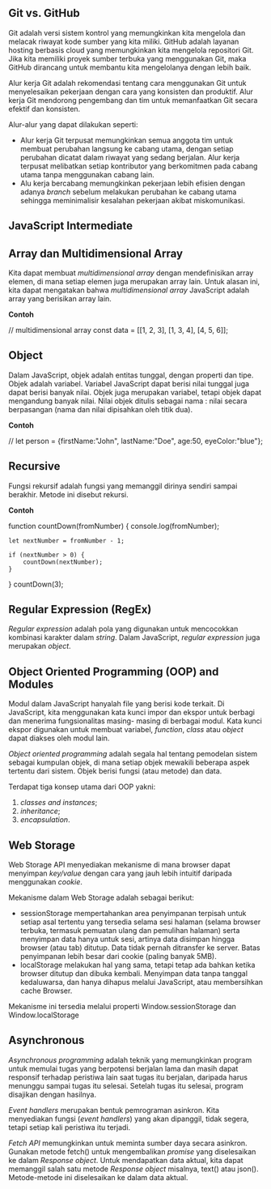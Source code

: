 ## Git vs. GitHub
Git adalah versi sistem kontrol yang memungkinkan kita mengelola dan melacak riwayat kode sumber yang kita miliki. GitHub adalah layanan hosting berbasis cloud yang memungkinkan kita mengelola repositori Git. Jika kita memiliki proyek sumber terbuka yang menggunakan Git, maka GitHub dirancang untuk membantu kita mengelolanya dengan lebih baik.

Alur kerja Git adalah rekomendasi tentang cara menggunakan Git untuk menyelesaikan pekerjaan dengan cara yang konsisten dan produktif. Alur kerja Git mendorong pengembang dan tim untuk memanfaatkan Git secara efektif dan konsisten.

Alur-alur yang dapat dilakukan seperti:

- Alur kerja Git terpusat memungkinkan semua anggota tim untuk membuat perubahan langsung ke cabang utama, dengan setiap perubahan dicatat dalam riwayat yang sedang berjalan. Alur kerja terpusat melibatkan setiap kontributor yang berkomitmen pada cabang utama tanpa menggunakan cabang lain.
- Alu kerja bercabang memungkinkan pekerjaan lebih efisien dengan adanya _branch_ sebelum melakukan perubahan ke cabang utama sehingga meminimalisir kesalahan pekerjaan akibat miskomunikasi.

## **JavaScript Intermediate**

## Array dan Multidimensional Array
Kita dapat membuat _multidimensional array_ dengan mendefinisikan array elemen, di mana setiap elemen juga merupakan array lain. Untuk alasan ini, kita dapat mengatakan bahwa _multidimensional array_ JavaScript adalah array yang berisikan array lain.

**Contoh**

// multidimensional array const data = [[1, 2, 3], [1, 3, 4], [4, 5, 6]];

## Object
Dalam JavaScript, objek adalah entitas tunggal, dengan properti dan tipe. Objek adalah variabel. Variabel JavaScript dapat berisi nilai tunggal juga dapat berisi banyak nilai. Objek juga merupakan variabel, tetapi objek dapat mengandung banyak nilai. Nilai objek ditulis sebagai nama : nilai secara berpasangan (nama dan nilai dipisahkan oleh titik dua).

**Contoh**

// let person = {firstName:"John", lastName:"Doe", age:50, eyeColor:"blue"};

## Recursive
Fungsi rekursif adalah fungsi yang memanggil dirinya sendiri sampai berakhir. Metode ini disebut rekursi. 

**Contoh**

function countDown(fromNumber) {
    console.log(fromNumber);

    let nextNumber = fromNumber - 1;

    if (nextNumber > 0) {
        countDown(nextNumber);
    }
}
countDown(3);

## Regular Expression (RegEx)
_Regular expression_ adalah pola yang digunakan untuk mencocokkan kombinasi karakter dalam _string_. Dalam JavaScript, _regular expression_ juga merupakan _object_.

## Object Oriented Programming (OOP) and Modules
Modul dalam JavaScript hanyalah file yang berisi kode terkait. Di JavaScript, kita menggunakan kata kunci impor dan ekspor untuk berbagi dan menerima fungsionalitas masing- masing di berbagai modul. Kata kunci ekspor digunakan untuk membuat variabel, _function_, _class_ atau _object_ dapat diakses oleh modul lain.

 _Object oriented programming_ adalah segala hal tentang pemodelan sistem sebagai kumpulan objek, di mana setiap objek mewakili beberapa aspek tertentu dari sistem. Objek berisi fungsi (atau metode) dan data. 
 
 Terdapat tiga konsep utama dari OOP yakni:
1. _classes and instances_;
2. _inheritance_; 
3. _encapsulation_.

## Web Storage
Web Storage API menyediakan mekanisme di mana browser dapat menyimpan _key/value_ dengan cara yang jauh lebih intuitif daripada menggunakan _cookie_. 

Mekanisme dalam Web Storage adalah sebagai berikut: 
- sessionStorage mempertahankan area penyimpanan terpisah untuk setiap asal tertentu yang tersedia selama sesi halaman (selama browser terbuka, termasuk pemuatan ulang dan pemulihan halaman) serta menyimpan data hanya untuk sesi, artinya data disimpan hingga browser (atau tab) ditutup. Data tidak pernah ditransfer ke server. Batas penyimpanan lebih besar dari cookie (paling banyak 5MB).
- localStorage melakukan hal yang sama, tetapi tetap ada bahkan ketika browser ditutup dan dibuka kembali. Menyimpan data tanpa tanggal kedaluwarsa, dan hanya dihapus melalui JavaScript, atau membersihkan cache Browser.

Mekanisme ini tersedia melalui properti Window.sessionStorage dan Window.localStorage

## Asynchronous
_Asynchronous programming_ adalah teknik yang memungkinkan program untuk memulai tugas yang berpotensi berjalan lama dan masih dapat responsif terhadap peristiwa lain saat tugas itu berjalan, daripada harus menunggu sampai tugas itu selesai. Setelah tugas itu selesai, program disajikan dengan hasilnya.

_Event handlers_ merupakan bentuk pemrograman asinkron. Kita menyediakan fungsi (_event handlers_) yang akan dipanggil, tidak segera, tetapi setiap kali peristiwa itu terjadi. 

_Fetch API_ memungkinkan untuk meminta sumber daya secara asinkron. Gunakan metode fetch() untuk mengembalikan _promise_ yang diselesaikan ke dalam _Response object_. Untuk mendapatkan data aktual, kita dapat memanggil salah satu metode _Response object_ misalnya, text() atau json(). Metode-metode ini diselesaikan ke dalam data aktual.